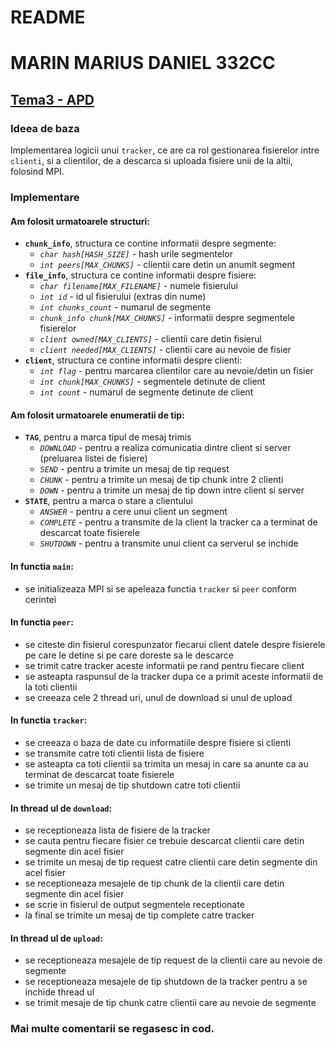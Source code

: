 # README 
# MARIN MARIUS DANIEL 332CC
## [Tema3 - APD](https://gitlab.cs.pub.ro/apd/tema3)

### Ideea de baza
Implementarea logicii unui `tracker`, ce are ca rol gestionarea
fisierelor intre `clienti`, si a clientilor, de a descarca
si uploada fisiere unii de la altii, folosind MPI.

### Implementare
#### Am folosit urmatoarele structuri:
- **`chunk_info`**, structura ce contine informatii despre segmente:
    - *`char hash[HASH_SIZE]`* - hash urile segmentelor
    - *`int peers[MAX_CHUNKS]`* - clientii care detin un anumit segment
- **`file_info`**, structura ce contine informatii despre fisiere:
    - *`char filename[MAX_FILENAME]`* - numele fisierului
    - *`int id`* - id ul fisierului (extras din nume)
    - *`int chunks_count`* - numarul de segmente
    - *`chunk_info chunk[MAX_CHUNKS]`* - informatii despre segmentele fisierelor
    - *`client owned[MAX_CLIENTS]`* - clientii care detin fisierul
    - *`client needed[MAX_CLIENTS]`* - clientii care au nevoie de fisier
- **`client`**, structura ce contine informatii despre clienti:
    - *`int flag`* - pentru marcarea clientilor care au nevoie/detin un fisier
    - *`int chunk[MAX_CHUNKS]`* - segmentele detinute de client
    - *`int count`* - numarul de segmente detinute de client

#### Am folosit urmatoarele enumeratii de tip:
- **`TAG`**, pentru a marca tipul de mesaj trimis
    - *`DOWNLOAD`* - pentru a realiza comunicatia dintre client si server (preluarea
     listei de fisiere)
    - *`SEND`* - pentru a trimite un mesaj de tip request
    - *`CHUNK`* - pentru a trimite un mesaj de tip chunk intre 2 clienti
    - *`DOWN`* - pentru a trimite un mesaj de tip down
    intre client si server
- **`STATE`**, pentru a marca o stare a clientului
    - *`ANSWER`* - pentru a cere unui client un segment
    - *`COMPLETE`* - pentru a transmite de la client la tracker ca a terminat de
descarcat toate fisierele
    - *`SHUTDOWN`* - pentru a transmite unui client ca serverul se inchide

#### In functia `main`:
* se initializeaza MPI si se apeleaza functia `tracker` si `peer` conform cerintei

#### In functia `peer`:
* se citeste din fisierul corespunzator fiecarui client datele despre fisierele pe
care le detine si pe care doreste sa le descarce
* se trimit catre tracker aceste informatii pe rand pentru fiecare client
* se asteapta raspunsul de la tracker dupa ce a primit
aceste informatii de la toti clientii
* se creeaza cele 2 thread uri, unul de download si unul de upload

#### In functia `tracker`:
* se creeaza o baza de date cu informatiile despre fisiere si clienti
* se transmite catre toti clientii lista de fisiere
* se asteapta ca toti clientii sa trimita un mesaj
in care sa anunte ca au terminat de descarcat toate fisierele
* se trimite un mesaj de tip shutdown catre toti clientii

#### In thread ul de `download`:
* se receptioneaza lista de fisiere de la tracker
* se cauta pentru fiecare fisier ce trebuie descarcat clientii care detin segmente din
acel fisier
* se trimite un mesaj de tip request catre clientii care detin segmente din acel fisier
* se receptioneaza mesajele de tip chunk de la clientii care detin segmente din acel
fisier
* se scrie in fisierul de output segmentele receptionate
* la final se trimite un mesaj de tip complete catre tracker

#### In thread ul de `upload`:
* se receptioneaza mesajele de tip request de la clientii care au nevoie de segmente
* se receptioneaza mesajele de tip shutdown de la tracker pentru a se inchide thread ul
* se trimit mesaje de tip chunk catre clientii care au nevoie de segmente

### Mai multe comentarii se regasesc in cod.